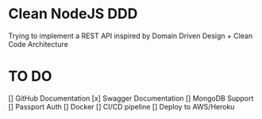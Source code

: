 # Clean NodeJS DDD
Trying to implement a REST API inspired by Domain Driven Design + Clean Code Architecture

# TO DO
[] GitHub Documentation
[x] Swagger Documentation
[] MongoDB Support
[] Passport Auth
[] Docker
[] CI/CD pipeline
[] Deploy to AWS/Heroku
